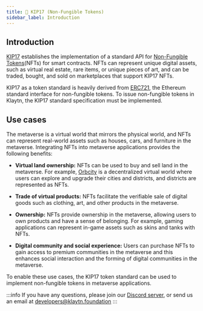 ```yaml
---
title: 🌟 KIP17 (Non-Fungible Tokens)
sidebar_label: Introduction
---
```


## Introduction <a id="KIP17 Introduction"></a>
[KIP17](https://kips.klaytn.foundation/KIPs/kip-17) establishes the implementation of a standard API for [Non-Fungible Tokens](https://docs.klaytn.foundation/content/smart-contract/token-standard#non-fungible-token-standard-kip-17)(NFTs) for smart contracts.  NFTs can represent unique digital assets, such as virtual real estate, rare items, or unique pieces of art, and can be traded, bought, and sold on marketplaces that support KIP17 NFTs. 

KIP17 as a token standard is heavily derived from [ERC721](https://eips.ethereum.org/EIPS/eip-721), the Ethereum standard interface for non-fungible tokens. To issue non-fungible tokens in Klaytn, the KIP17 standard specification must be implemented.

## Use cases <a id="KIP17 Introduction"></a>
The metaverse is a virtual world that mirrors the physical world, and NFTs can represent real-world assets such as houses, cars, and furniture in the metaverse. Integrating NFTs into metaverse applications provides the following benefits: 

* **Virtual land ownership:** NFTs can be used to buy and sell land in the metaverse. For example, [Orbcity](https://orbcity.io/) is a decentralized virtual world where users can explore and upgrade their cities and districts, and districts are represented as NFTs.

* **Trade of virtual products:** NFTs facilitate the verifiable sale of digital goods such as clothing, art, and other products in the metaverse. 

* **Ownership:** NFTs provide ownership in the metaverse, allowing users to own products and have a sense of belonging. For example, gaming applications can represent in-game assets such as skins and tanks with NFTs.

* **Digital community and social experience:** Users can purchase NFTs to gain access to premium communities in the metaverse and this enhances social interaction and the forming of digital communities in the metaverse.  

To enable these use cases, the KIP17 token standard can be used to implement non-fungible tokens in metaverse applications. 


:::info
If you have any questions, please join our [Discord server](https://discord.io/KlaytnOfficial), or send us an email at developers@klaytn.foundation
:::
